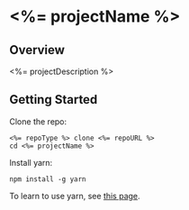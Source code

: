 # <%= projectName %>

## Overview

<%= projectDescription %>

## Getting Started

Clone the repo:

```
<%= repoType %> clone <%= repoURL %>
cd <%= projectName %>
```

Install yarn:

```
npm install -g yarn
```

To learn to use yarn, see [this page](https://yarnpkg.com/lang/en/docs/usage/).
